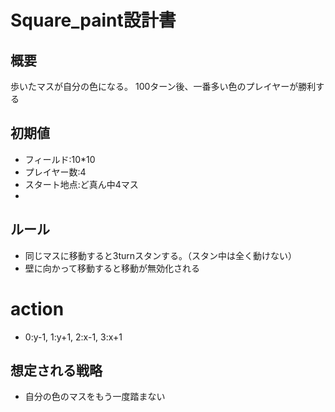 # Square_paint設計書
## 概要
歩いたマスが自分の色になる。
100ターン後、一番多い色のプレイヤーが勝利する

## 初期値
- フィールド:10*10
- プレイヤー数:4
- スタート地点:ど真ん中4マス
- 

## ルール
- 同じマスに移動すると3turnスタンする。（スタン中は全く動けない）
- 壁に向かって移動すると移動が無効化される



# action
- 0:y-1, 1:y+1, 2:x-1, 3:x+1


## 想定される戦略
- 自分の色のマスをもう一度踏まない